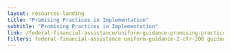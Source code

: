 ```yaml
---
layout: resources-landing
title: "Promising Practices in Implementation"
subtitle: "Promising Practices in Implementation"
link: /federal-financial-assistance/uniform-guidance-promising-practices-in-implementation/
filters: federal-financial-assistance uniform-guidance-2-cfr-200 guidance 2016
---
```

	